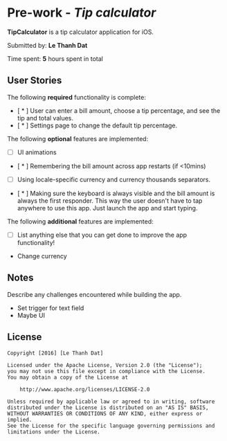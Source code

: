 # Pre-work - *Tip calculator*

**TipCalculator** is a tip calculator application for iOS.

Submitted by: **Le Thanh Dat**

Time spent: **5** hours spent in total

## User Stories

The following **required** functionality is complete:

* [ * ] User can enter a bill amount, choose a tip percentage, and see the tip and total values.
* [ * ] Settings page to change the default tip percentage.

The following **optional** features are implemented:
* [ ] UI animations
* [ * ] Remembering the bill amount across app restarts (if <10mins)
* [ ] Using locale-specific currency and currency thousands separators.
* [ * ] Making sure the keyboard is always visible and the bill amount is always the first responder. This way the user doesn't have to tap anywhere to use this app. Just launch the app and start typing.

The following **additional** features are implemented:

- [ ] List anything else that you can get done to improve the app functionality!

- Change currency

## Notes

Describe any challenges encountered while building the app.

- Set trigger for text field
- Maybe UI

## License

    Copyright [2016] [Le Thanh Dat]

    Licensed under the Apache License, Version 2.0 (the "License");
    you may not use this file except in compliance with the License.
    You may obtain a copy of the License at

        http://www.apache.org/licenses/LICENSE-2.0

    Unless required by applicable law or agreed to in writing, software
    distributed under the License is distributed on an "AS IS" BASIS,
    WITHOUT WARRANTIES OR CONDITIONS OF ANY KIND, either express or implied.
    See the License for the specific language governing permissions and
    limitations under the License.
